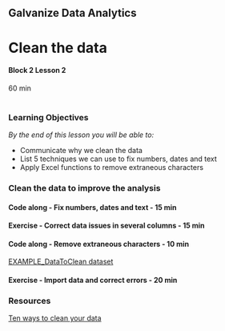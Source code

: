 ## Galvanize Data Analytics
# Clean the data
#### Block 2 Lesson 2

60 min
<br>
<br>
### Learning Objectives

*By the end of this lesson you will be able to:*
* Communicate why we clean the data
* List 5 techniques we can use to fix numbers, dates and text 
* Apply Excel functions to remove extraneous characters

### Clean the data to improve the analysis

#### Code along - Fix numbers, dates and text - **15 min**

#### Exercise - Correct data issues in several columns - **15 min**

#### Code along - Remove extraneous characters - **10 min**
[EXAMPLE_DataToClean dataset](https://docs.google.com/spreadsheets/d/1CDWBeqpUTBd1TkmDz_M6UGRWdHgU7LOcoiGRTvIttKA/edit#gid=0)

#### Exercise - Import data and correct errors  - **20 min**



### Resources
[Ten ways to clean your data](https://support.office.com/en-us/article/top-ten-ways-to-clean-your-data-2844b620-677c-47a7-ac3e-c2e157d1db19)



